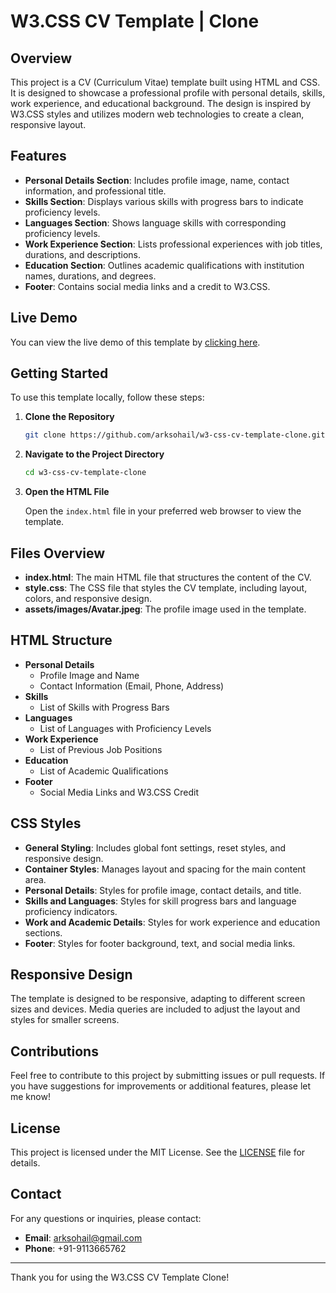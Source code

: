# W3.CSS CV Template | Clone

## Overview

This project is a CV (Curriculum Vitae) template built using HTML and CSS. It is designed to showcase a professional profile with personal details, skills, work experience, and educational background. The design is inspired by W3.CSS styles and utilizes modern web technologies to create a clean, responsive layout.

## Features

- **Personal Details Section**: Includes profile image, name, contact information, and professional title.
- **Skills Section**: Displays various skills with progress bars to indicate proficiency levels.
- **Languages Section**: Shows language skills with corresponding proficiency levels.
- **Work Experience Section**: Lists professional experiences with job titles, durations, and descriptions.
- **Education Section**: Outlines academic qualifications with institution names, durations, and degrees.
- **Footer**: Contains social media links and a credit to W3.CSS.

## Live Demo

You can view the live demo of this template by [clicking here](https://arksohail.github.io/w3s-cv-template/).

## Getting Started

To use this template locally, follow these steps:

1. **Clone the Repository**

   ```bash
   git clone https://github.com/arksohail/w3-css-cv-template-clone.git
   ```

2. **Navigate to the Project Directory**

   ```bash
   cd w3-css-cv-template-clone
   ```

3. **Open the HTML File**

   Open the `index.html` file in your preferred web browser to view the template.

## Files Overview

- **index.html**: The main HTML file that structures the content of the CV.
- **style.css**: The CSS file that styles the CV template, including layout, colors, and responsive design.
- **assets/images/Avatar.jpeg**: The profile image used in the template.

## HTML Structure

- **Personal Details**
  - Profile Image and Name
  - Contact Information (Email, Phone, Address)
- **Skills**
  - List of Skills with Progress Bars
- **Languages**
  - List of Languages with Proficiency Levels
- **Work Experience**
  - List of Previous Job Positions
- **Education**
  - List of Academic Qualifications
- **Footer**
  - Social Media Links and W3.CSS Credit

## CSS Styles

- **General Styling**: Includes global font settings, reset styles, and responsive design.
- **Container Styles**: Manages layout and spacing for the main content area.
- **Personal Details**: Styles for profile image, contact details, and title.
- **Skills and Languages**: Styles for skill progress bars and language proficiency indicators.
- **Work and Academic Details**: Styles for work experience and education sections.
- **Footer**: Styles for footer background, text, and social media links.

## Responsive Design

The template is designed to be responsive, adapting to different screen sizes and devices. Media queries are included to adjust the layout and styles for smaller screens.

## Contributions

Feel free to contribute to this project by submitting issues or pull requests. If you have suggestions for improvements or additional features, please let me know!

## License

This project is licensed under the MIT License. See the [LICENSE](LICENSE) file for details.

## Contact

For any questions or inquiries, please contact:

- **Email**: [arksohail@gmail.com](mailto:arksohail@gmail.com)
- **Phone**: +91-9113665762

---

Thank you for using the W3.CSS CV Template Clone!